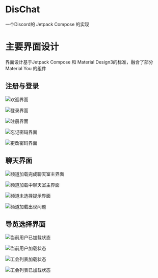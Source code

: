 # DisChat

一个Discord的 Jetpack Compose 的实现

# 主要界面设计

界面设计基于Jetpack Compose 和 Material Design3的标准，融合了部分Material You 的组件

## 注册与登录

![欢迎界面](https://qiniu.yyin.top/welcomeLayout_v2.png "欢迎界面")

![登录界面](https://qiniu.yyin.top/loginLayout.png "登录界面")

![注册界面](https://qiniu.yyin.top/registerLayout_v1.png "注册界面")

![忘记密码界面](https://qiniu.yyin.top/forgetLayout_v1.png "忘记密码界面")

![更改密码界面](https://qiniu.yyin.top/changePasswordLayout_v1.png "更改密码界面")

## 聊天界面

![频道加载完成聊天室主界面](https://qiniu.yyin.top/20221005201433.png "频道加载完成聊天室主界面")

![频道加载中聊天室主界面](https://qiniu.yyin.top/20221005202008.png "频道加载中聊天室主界面")


![频道未选择提示界面](https://qiniu.yyin.top/20221005203248.png "频道未选择提示界面")

![频道加载出现问题](https://qiniu.yyin.top/20221005203854.png "频道加载出现问题")

## 导览选择界面
![当前用户已加载状态](https://qiniu.yyin.top/currentUserItemLoadedState.png)

![当前用户加载状态](https://qiniu.yyin.top/currentUserItemLoadingState.png)

![工会列表加载状态](https://qiniu.yyin.top/guildsListLoading.png)

![工会列表已加载状态](https://qiniu.yyin.top/guildsListLoaded.png)